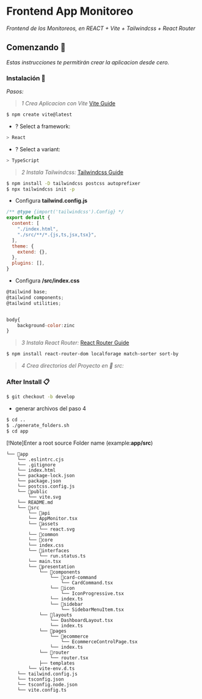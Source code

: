 # Frontend App Monitoreo

_Frontend de los Monitoreos, en REACT + Vite + Tailwindcss + React Router_

## Comenzando 🚀

_Estas instrucciones te permitirán crear la aplicacion desde cero._


### Instalación 🔧

_Pasos:_

> _1 Crea Aplicacion con Vite_ [Vite Guide](https://es.vitejs.dev/guide/)


```bash
$ npm create vite@latest
```
* ? Select a framework:
```bash
> React
```
* ? Select a variant:
```bash
> TypeScript
```

> _2 Instala Tailwindcss:_ [Tailwindcss Guide](https://tailwindcss.com/docs/guides/vite)

```bash
$ npm install -D tailwindcss postcss autoprefixer
$ npx tailwindcss init -p
```
* Configura **tailwind.config.js**

```javascript
/** @type {import('tailwindcss').Config} */
export default {
  content: [
    "./index.html",
    "./src/**/*.{js,ts,jsx,tsx}",
  ],
  theme: {
    extend: {},
  },
  plugins: [],
}
```

* Configura **/src/index.css**

```javascript
@tailwind base;
@tailwind components;
@tailwind utilities;


body{
    background-color:zinc
}
```


> _3 Instala React Router:_ [React Router Guide](https://reactrouter.com/en/main/start/tutorial)

```bash
$ npm install react-router-dom localforage match-sorter sort-by
```

> _4 Crea directorios del Proyecto en 📁 src:_

### After Install 📋

```bash
$ git checkout -b develop
```

* generar archivos del paso 4

```bash
$ cd ..
$ ./generate_folders.sh
$ cd app
```
[!Note]Enter a root source Folder name (example:**app/src**) 

```
└── 📁app
    └── .eslintrc.cjs
    └── .gitignore
    └── index.html
    └── package-lock.json
    └── package.json
    └── postcss.config.js
    └── 📁public
        └── vite.svg
    └── README.md
    └── 📁src
        └── 📁api
        └── AppMonitor.tsx
        └── 📁assets
            └── react.svg
        └── 📁common
        └── 📁core
        └── index.css
        └── 📁interfaces
            └── run.status.ts
        └── main.tsx
        └── 📁presentation
            └── 📁components
                └── 📁card-command
                    └── CardCommand.tsx
                └── 📁icon
                    └── IconProgressive.tsx
                └── index.ts
                └── 📁sidebar
                    └── SidebarMenuItem.tsx
            └── 📁layouts
                └── DashboardLayout.tsx
                └── index.ts
            └── 📁pages
                └── 📁ecommerce
                    └── EcommerceControlPage.tsx
                └── index.ts
            └── 📁router
                └── router.tsx
            ├── templates
        └── vite-env.d.ts
    └── tailwind.config.js
    └── tsconfig.json
    └── tsconfig.node.json
    └── vite.config.ts
```